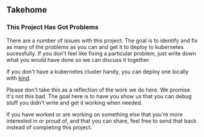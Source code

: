 ## Takehome

### This Project Has Got Problems

There are a number of issues with this project.  The goal is to identify and fix as many of the problems as you can and get it to deploy to kubernetes sucessfully.  If you don't feel like fixing a particular problem, just write down what you would have done so we can discuss it together.

If you don't have a kubernetes cluster handy, you can deploy one locally with [kind](https://kind.sigs.k8s.io/).

Please don't take this as a reflection of the work we do here.  We promise it's not this bad. The goal here is to have you show us that you can debug stuff you didn't write and get it working when needed.

If you have worked or are working on something else that you're more interested in or proud of, and that you can share, feel free to send that back instead of completing this project.
